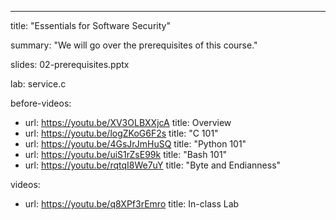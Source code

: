 ---
title: "Essentials for Software Security"

summary: "We will go over the prerequisites of this course."


slides: 02-prerequisites.pptx

lab: service.c


before-videos:
  - url: https://youtu.be/XV3OLBXXjcA
    title: Overview
  - url: https://youtu.be/logZKoG6F2s
    title: "C 101"
  - url: https://youtu.be/4GsJrJmHuSQ
    title: "Python 101"
  - url: https://youtu.be/uiS1rZsE99k
    title: "Bash 101"
  - url: https://youtu.be/rqtqI8We7uY
    title: "Byte and Endianness"


videos:
  - url: https://youtu.be/q8XPf3rEmro
    title: In-class Lab

